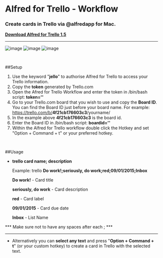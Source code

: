 

# Alfred for Trello - Workflow
### Create cards in Trello via @alfredapp for Mac.


[**Download Alfred for Trello 1.5**](https://github.com/MikoMagni/Alfred-for-Trello/releases/tag/v1.5)

---

![image](https://dl.dropbox.com/u/695443/alfredfortrello/alfred.png)
![image](https://dl.dropbox.com/u/695443/alfredfortrello/notification.png)
![image](https://dl.dropbox.com/u/695443/alfredfortrello/trello.png)

<br>

##Setup

1. Use the keyword "<b>jello</b>" to authorise Alfred for Trello to access your Trello information.
2. Copy the **token** generated by Trello.com
3. Open the Afred for Trello Workflow and enter the token in /bin/bash script: **token=''**
4. Go to your Trello.com board that you wish to use and copy the **Board ID**. You can find the Board ID just before your board name. For example: https://trello.com/b/<b>4f21cb176603c3</b>/yourname/       
5. In the example above <b>4f21cb176603c3</b> is the board id.
6. Enter the Board ID in /bin/bash script: **boardid=''**
7. Within the Alfred for Trello workflow double click the Hotkey and set "Option + Command + t" or your preferred hotkey.



<br>

##Usage

* **trello card name; description**
        
	Example: trello **Do work!;seriously, do work;red;09/01/2015;Inbox**

	**Do work!** - Card title 

	**seriously, do work** - Card description
	
	**red** - Card label
	
	**09/01/2015** - Card due date
	
	**Inbox** - List Name

*** Make sure not to have any spaces after each ; *** 

---

*  Alternatively you can **select any text** and press "<b>Option + Command + t</b>" (or your custom hotkey) to create a card in Trello with the selected text.
